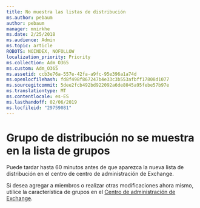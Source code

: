 ```yaml
---
title: No muestra las listas de distribución
ms.author: pebaum
author: pebaum
manager: mnirkhe
ms.date: 2/25/2018
ms.audience: Admin
ms.topic: article
ROBOTS: NOINDEX, NOFOLLOW
localization_priority: Priority
ms.collection: Adm_O365
ms.custom: Adm_O365
ms.assetid: ccb3e76a-557e-42fa-a9fc-95e396a1a74d
ms.openlocfilehash: fd8f498f867247b4e33c3b553afbff17808d1077
ms.sourcegitcommit: 5dee2fcb492bd922092a6de8045a95febe57b97e
ms.translationtype: MT
ms.contentlocale: es-ES
ms.lasthandoff: 02/06/2019
ms.locfileid: "29759081"
---
```

# <a name="distribution-group-not-showing-in-groups-list"></a>Grupo de distribución no se muestra en la lista de grupos

Puede tardar hasta 60 minutos antes de que aparezca la nueva lista de distribución en el centro de centro de administración de Exchange.
  
Si desea agregar a miembros o realizar otras modificaciones ahora mismo, utilice la característica de grupos en el [Centro de administración de Exchange](https://outlook.office365.com/ecp/?rfr=Admin_o365&amp;exsvurl=1&amp;mkt=en-US.aspx).
  

